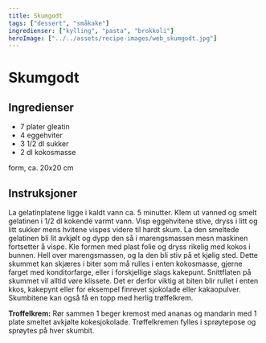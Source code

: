 ```yaml
---
title: Skumgodt
tags: ["dessert", "småkake"]
ingredienser: ["kylling", "pasta", "brokkoli"]
heroImage: ["../../assets/recipe-images/web_skumgodt.jpg"]
---
```


# Skumgodt

## Ingredienser

- 7 plater gleatin
- 4 eggehviter
- 3 1/2 dl sukker
- 2 dl kokosmasse

form, ca. 20x20 cm

## Instruksjoner

La gelatinplatene ligge i kaldt vann ca. 5 minutter. Klem ut vanned og smelt gelatinen i 1/2 dl kokende varmt vann. Visp eggehvitene stive, dryss i litt og litt sukker mens hvitene vispes videre til hardt skum. La den smeltede gelatinen bli lit avkjølt og dypp den så i marengsmassen mesn maskinen fortsetter å vispe. Kle formen med plast folie og dryss rikelig med kokos i bunnen. Hell over marengsmassen, og la den bli stiv på et kjølig sted. Dette skummet kan skjæres i biter som må rulles i enten kokosmasse, gjerne farget med konditorfarge, eller i forskjellige slags kakepunt. Snittflaten på skummet vil alltid vøre klissete. Det er derfor viktig at biten blir rullet i enten kkos, kakepynt eller for eksempel finrevet sjokolade eller kakaopulver. Skumbitene kan også få en topp med herlig trøffelkrem.

**Troffelkrem:** Rør sammen 1 beger kremost med ananas og mandarin med 1 plate smeltet avkjølte kokesjokolade. Trøffelkremen fylles i sprøytepose og sprøytes på hver skumbit.
